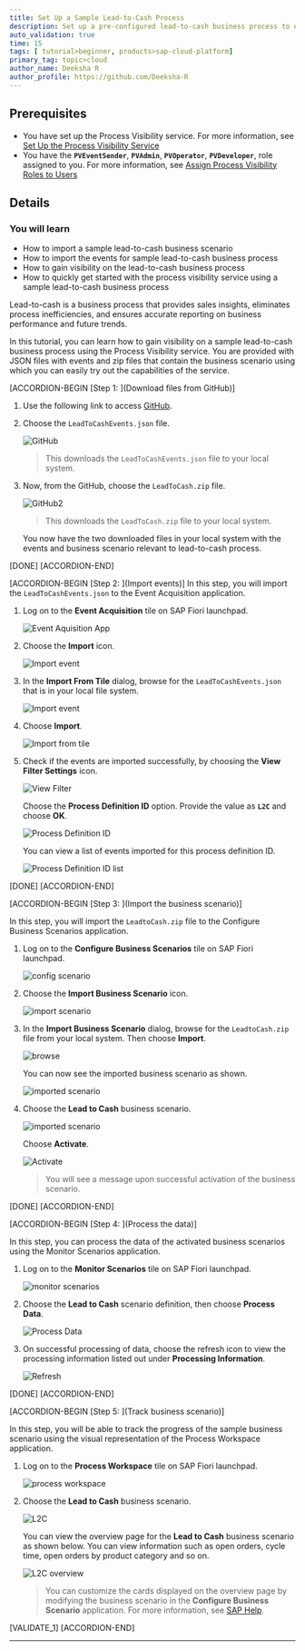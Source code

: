 ```yaml
---
title: Set Up a Sample Lead-to-Cash Process
description: Set up a pre-configured lead-to-cash business process to experience the Process Visibility service.
auto_validation: true
time: 15
tags: [ tutorial>beginner, products>sap-cloud-platform]
primary_tag: topic>cloud
author_name: Deeksha R
author_profile: https://github.com/Deeksha-R
---
```


## Prerequisites
- You have set up the Process Visibility service. For more information, see [Set Up the Process Visibility Service](https://developers.sap.com/group.cp-visibility-setup.html)
- You have the **`PVEventSender`**, **`PVAdmin`**, **`PVOperator`**, **`PVDeveloper`**, role assigned to you. For more information, see [Assign Process Visibility Roles to Users](cp-cf-processvisibility-setup-assignroles)

## Details
### You will learn
- How to import a sample lead-to-cash business scenario
- How to import the events for sample lead-to-cash business process
- How to gain visibility on the lead-to-cash business process
- How to quickly get started with the process visibility service using a sample lead-to-cash business process

Lead-to-cash is a business process that provides sales insights, eliminates process inefficiencies, and ensures accurate reporting on business performance and future trends.

In this tutorial, you can learn how to gain visibility on a sample lead-to-cash business process using the Process Visibility service. You are provided with JSON files with events and zip files that contain the business scenario using which you can easily try out the capabilities of the service.

[ACCORDION-BEGIN [Step 1: ](Download files from GitHub)]
1. Use the following link to access [GitHub](https://github.com/SAP-samples/cloud-process-visibility/releases).

2. Choose the `LeadToCashEvents.json` file.

      ![GitHub](LeadToCashEvents-json.png)

    >This downloads the `LeadToCashEvents.json` file to your local system.

3. Now, from the GitHub, choose the `LeadToCash.zip` file.

    ![GitHub2](LeadToCash-zip.png)

    >This downloads the `LeadToCash.zip` file to your local system.

    You now have the two downloaded files in your local system with the events and business scenario relevant to lead-to-cash process.

[DONE]
[ACCORDION-END]

[ACCORDION-BEGIN [Step 2: ](Import events)]
In this step, you will import the `LeadToCashEvents.json` to the Event Acquisition application.

1. Log on to the **Event Acquisition** tile on SAP Fiori launchpad.

    ![Event Aquisition App](event-flp.png)

2. Choose the **Import** icon.

    ![Import event](screen4-import.png)

3. In the **Import From Tile** dialog, browse for the `LeadToCashEvents.json` that is in your local file system.

    ![Import event](LeadToCashEvent-browse.png)

4. Choose **Import**.  

    ![Import from tile](LeadToCash-Events.png)

5. Check if the events are imported successfully, by choosing the **View Filter Settings** icon.

    ![View Filter](screen6-viewfilter.png)

    Choose the **Process Definition ID** option. Provide the value as **`L2C`** and choose **OK**.

      ![Process Definition ID](L2C.png)

     You can view a list of events imported for this process definition ID.

      ![Process Definition ID list](L2C_List.png)

[DONE]
[ACCORDION-END]


[ACCORDION-BEGIN [Step 3: ](Import the business scenario)]

In this step, you will import the `LeadtoCash.zip` file to the Configure Business Scenarios application.

1. Log on to the **Configure Business Scenarios** tile on SAP Fiori launchpad.

    ![config scenario](config_flp.png)

2. Choose the **Import Business Scenario** icon.

    ![import scenario](screen8-importbusinessscaenrio.png)

3. In the **Import Business Scenario** dialog, browse for the `LeadtoCash.zip` file from your local system. Then choose **Import**.

    ![browse](LeadToCash-import.png)

    You can now see the imported business scenario as shown.

    ![imported scenario](LeadToCash.png)

4. Choose the **Lead to Cash** business scenario.

    ![imported scenario](LeadToCash.png)

      Choose **Activate**.

      ![Activate](Activate.png)

    > You will see a message upon successful activation of the business scenario.

[DONE]
[ACCORDION-END]

[ACCORDION-BEGIN [Step 4: ](Process the data)]

In this step, you can process the data of the activated business scenarios using the Monitor Scenarios application.

1. Log on to the **Monitor Scenarios** tile on SAP Fiori launchpad.

      ![monitor scenarios](monitor-flp.png)

2. Choose the **Lead to Cash** scenario definition, then choose **Process Data**.

      ![Process Data](LTC_MonitorScenarios.png)

3. On successful processing of data, choose the refresh icon to view the processing information listed out under **Processing Information**.

      ![Refresh](ProcessInformation.png)

[DONE]
[ACCORDION-END]

[ACCORDION-BEGIN [Step 5: ](Track business scenario)]

In this step, you will be able to track the progress of the sample business scenario using the visual representation of the Process Workspace application.

1. Log on to the **Process Workspace** tile on SAP Fiori launchpad.

    ![process workspace](processworkspace_flp.png)

2. Choose the **Lead to Cash** business scenario.

    ![L2C](ProcessWorkspace.png)

    You can view the overview page for the **Lead to Cash** business scenario as shown below. You can view information such as open orders, cycle time, open orders by product category and so on.

    ![L2C overview](Overview.png)

    >You can customize the cards displayed on the overview page by modifying the business scenario in the **Configure Business Scenario** application. For more information, see [SAP Help](https://help.sap.com/viewer/62fd39fa3eae4046b23dba285e84bfd4/Cloud/en-US/df284fd12073454392c5db8913f82d81.html).


[VALIDATE_1]
[ACCORDION-END]


---
